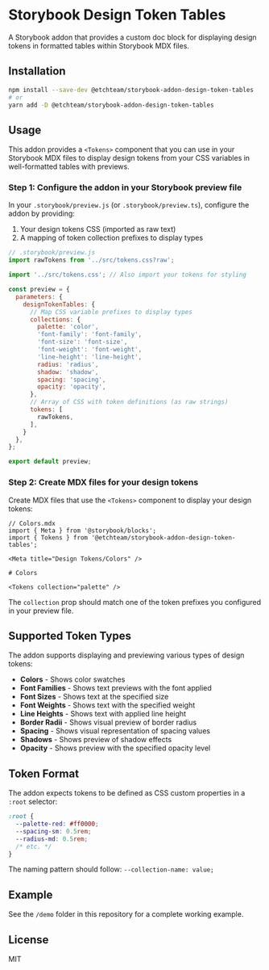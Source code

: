 # Storybook Design Token Tables

A Storybook addon that provides a custom doc block for displaying design tokens in formatted tables within Storybook MDX files.

## Installation

```bash
npm install --save-dev @etchteam/storybook-addon-design-token-tables
# or
yarn add -D @etchteam/storybook-addon-design-token-tables
```

## Usage

This addon provides a `<Tokens>` component that you can use in your Storybook MDX files to display design tokens from your CSS variables in well-formatted tables with previews.

### Step 1: Configure the addon in your Storybook preview file

In your `.storybook/preview.js` (or `.storybook/preview.ts`), configure the addon by providing:

1. Your design tokens CSS (imported as raw text)
2. A mapping of token collection prefixes to display types

```js
// .storybook/preview.js
import rawTokens from '../src/tokens.css?raw';

import '../src/tokens.css'; // Also import your tokens for styling

const preview = {
  parameters: {
    designTokenTables: {
      // Map CSS variable prefixes to display types
      collections: {
        palette: 'color',
        'font-family': 'font-family',
        'font-size': 'font-size',
        'font-weight': 'font-weight',
        'line-height': 'line-height',
        radius: 'radius',
        shadow: 'shadow',
        spacing: 'spacing',
        opacity: 'opacity',
      },
      // Array of CSS with token definitions (as raw strings)
      tokens: [
        rawTokens,
      ],
    }
  },
};

export default preview;
```

### Step 2: Create MDX files for your design tokens

Create MDX files that use the `<Tokens>` component to display your design tokens:

```mdx
// Colors.mdx
import { Meta } from '@storybook/blocks';
import { Tokens } from '@etchteam/storybook-addon-design-token-tables';

<Meta title="Design Tokens/Colors" />

# Colors

<Tokens collection="palette" />
```

The `collection` prop should match one of the token prefixes you configured in your preview file.

## Supported Token Types

The addon supports displaying and previewing various types of design tokens:

- **Colors** - Shows color swatches
- **Font Families** - Shows text previews with the font applied
- **Font Sizes** - Shows text at the specified size
- **Font Weights** - Shows text with the specified weight
- **Line Heights** - Shows text with applied line height
- **Border Radii** - Shows visual preview of border radius
- **Spacing** - Shows visual representation of spacing values
- **Shadows** - Shows preview of shadow effects
- **Opacity** - Shows preview with the specified opacity level

## Token Format

The addon expects tokens to be defined as CSS custom properties in a `:root` selector:

```css
:root {
  --palette-red: #ff0000;
  --spacing-sm: 0.5rem;
  --radius-md: 0.5rem;
  /* etc. */
}
```

The naming pattern should follow: `--collection-name: value;`

## Example

See the `/demo` folder in this repository for a complete working example.

## License

MIT
